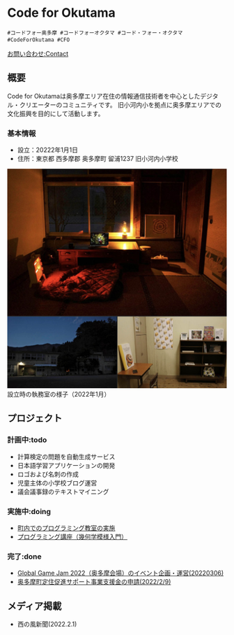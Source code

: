 # Code for Okutama

```
#コードフォー奥多摩 #コードフォーオクタマ #コード・フォー・オクタマ #CodeForOkutama #CFO
```

[お問い合わせ:Contact](https://docs.google.com/forms/d/e/1FAIpQLSc6VYzbGQHDt16gFmeK7rctmjfijtZQaCXdK36yW_CfN9T66w/viewform?usp=sf_link)

## 概要
Code for Okutamaは奥多摩エリア在住の情報通信技術者を中心としたデジタル・クリエーターのコミュニティです。
旧小河内小を拠点に奥多摩エリアでの文化振興を目的にして活動します。

### 基本情報
- 設立：20222年1月1日
- 住所：東京都 西多摩郡 奥多摩町 留浦1237 旧小河内小学校

![rooms_Jan2022.jpg](./rooms_Jan2022.jpg)
設立時の執務室の様子（2022年1月）

## プロジェクト

### 計画中:todo
- 計算検定の問題を自動生成サービス
- 日本語学習アプリケーションの開発
- ロゴおよび名刺の作成
- 児童主体の小学校ブログ運営
- 議会議事録のテキストマイニング

### 実施中:doing
- [町内でのプログラミング教室の実施](https://docs.google.com/document/d/e/2PACX-1vTaAqylTSku7kE3QnwSq3tGzZWP3xNqok0NcIZT6WmhvL5kvd-oNQzabomgxfaleO71SRohhwbE6LJF/pub)
- [プログラミング講座（幾何学模様入門）](https://docs.google.com/document/d/e/2PACX-1vRojxAT6JDTw631HOcxScRTXgI2PZFSmVcits_4-5I_HDxEEDPauIDOSLJr302gv7YqE6nSieUYc_PB/pub)

### 完了:done
- [Global Game Jam 2022（奥多摩会場）のイベント企画・運営(20220306)](https://docs.google.com/document/d/e/2PACX-1vQSEMSJ2f_UAotBdHg8QAFAGyzixZ7ztgHAk1B-LfXsVKrgHw8fHBUjLSyqaWv39vBhzq9Wa8TiMN5a/pub)
- [奥多摩町定住促進サポート事業支援金の申請(2022/2/9)](https://docs.google.com/document/d/e/2PACX-1vQ0pwkbC1rH3bojE7kUto7UuhuVV5LsaDvREnEjxjScMS78RhPkcj8-T63Tywgpe9H1EwkWNNH8im8z/pub)

## メディア掲載
- 西の風新聞(2022.2.1)
